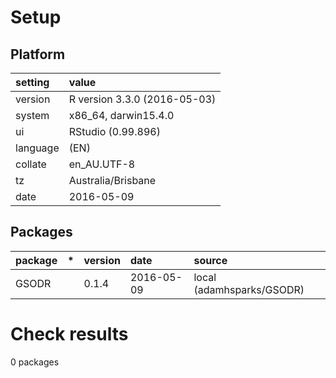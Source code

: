 # Setup

## Platform

|setting  |value                        |
|:--------|:----------------------------|
|version  |R version 3.3.0 (2016-05-03) |
|system   |x86_64, darwin15.4.0         |
|ui       |RStudio (0.99.896)           |
|language |(EN)                         |
|collate  |en_AU.UTF-8                  |
|tz       |Australia/Brisbane           |
|date     |2016-05-09                   |

## Packages

|package |*  |version |date       |source                    |
|:-------|:--|:-------|:----------|:-------------------------|
|GSODR   |   |0.1.4   |2016-05-09 |local (adamhsparks/GSODR) |

# Check results
0 packages


